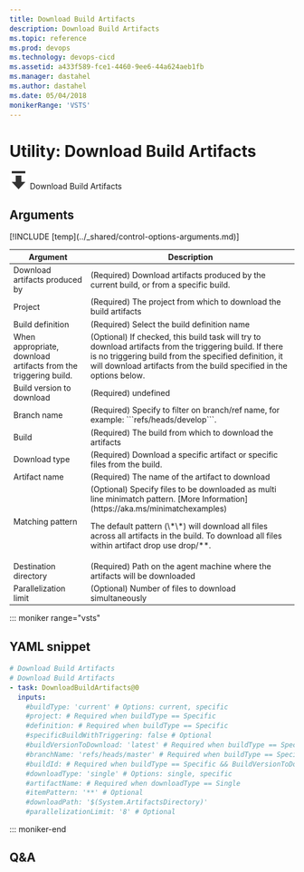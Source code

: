 ```yaml
---
title: Download Build Artifacts
description: Download Build Artifacts
ms.topic: reference
ms.prod: devops
ms.technology: devops-cicd
ms.assetid: a433f589-fce1-4460-9ee6-44a624aeb1fb
ms.manager: dastahel
ms.author: dastahel
ms.date: 05/04/2018
monikerRange: 'VSTS'
---
```


# Utility: Download Build Artifacts

![](_img/downloadbuildartifacts.png) Download Build Artifacts

## Arguments

<table><thead><tr><th>Argument</th><th>Description</th></tr></thead>
<tr><td>Download artifacts produced by</td><td>(Required) Download artifacts produced by the current build, or from a specific build.</td></tr>
<tr><td>Project</td><td>(Required) The project from which to download the build artifacts</td></tr>
<tr><td>Build definition</td><td>(Required) Select the build definition name</td></tr>
<tr><td>When appropriate, download artifacts from the triggering build.</td><td>(Optional) If checked, this build task will try to download artifacts from the triggering build. If there is no triggering build from the specified definition, it will download artifacts from the build specified in the options below.</td></tr>
<tr><td>Build version to download</td><td>(Required) undefined</td></tr>
<tr><td>Branch name</td><td>(Required) Specify to filter on branch/ref name, for example: ```refs/heads/develop```.</td></tr>
<tr><td>Build</td><td>(Required) The build from which to download the artifacts</td></tr>
<tr><td>Download type</td><td>(Required) Download a specific artifact or specific files from the build.</td></tr>
<tr><td>Artifact name</td><td>(Required) The name of the artifact to download</td></tr>
<tr><td>Matching pattern</td><td>(Optional) Specify files to be downloaded as multi line minimatch pattern. [More Information](https://aka.ms/minimatchexamples) <p>The default pattern (\*\*) will download all files across all artifacts in the build. To download all files within artifact drop use drop/**.</p></td></tr>
<tr><td>Destination directory</td><td>(Required) Path on the agent machine where the artifacts will be downloaded</td></tr>
<tr><td>Parallelization limit</td><td>(Optional) Number of files to download simultaneously</td></tr>
[!INCLUDE [temp](../_shared/control-options-arguments.md)]
</table>

::: moniker range="vsts"

## YAML snippet

```YAML
# Download Build Artifacts
# Download Build Artifacts
- task: DownloadBuildArtifacts@0
  inputs:
    #buildType: 'current' # Options: current, specific
    #project: # Required when buildType == Specific
    #definition: # Required when buildType == Specific
    #specificBuildWithTriggering: false # Optional
    #buildVersionToDownload: 'latest' # Required when buildType == Specific# Options: latest, latestFromBranch, specific
    #branchName: 'refs/heads/master' # Required when buildType == Specific && BuildVersionToDownload == LatestFromBranch
    #buildId: # Required when buildType == Specific && BuildVersionToDownload == Specific
    #downloadType: 'single' # Options: single, specific
    #artifactName: # Required when downloadType == Single
    #itemPattern: '**' # Optional
    #downloadPath: '$(System.ArtifactsDirectory)' 
    #parallelizationLimit: '8' # Optional
```

::: moniker-end

## Q&A

<!-- BEGINSECTION class="md-qanda" -->

<!-- ENDSECTION -->
